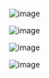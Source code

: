 ![image](https://github.com/user-attachments/assets/879fb8f7-e0f5-4466-b522-1cbc7e9745a6)

![image](https://github.com/user-attachments/assets/5a94a49d-eba7-49fb-bb63-e027c51a7d14)

![image](https://github.com/user-attachments/assets/c6f74b8c-26b2-4cf5-9eb9-155297c2d7fc)

![image](https://github.com/user-attachments/assets/11d57705-8294-4c45-9ac9-8619f68a680b)
